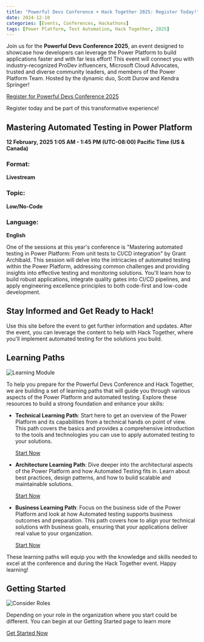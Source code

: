 ```yaml
---
title: "Powerful Devs Conference + Hack Together 2025: Register Today!"
date: 2024-12-10
categories: [Events, Conferences, Hackathons]
tags: [Power Platform, Test Automation, Hack Together, 2025]
---
```


Join us for the **Powerful Devs Conference 2025**, an event designed to showcase how developers can leverage the Power Platform to build applications faster and with far less effort! This event will connect you with industry-recognized ProDev influencers, Microsoft Cloud Advocates, trusted and diverse community leaders, and members of the Power Platform Team. Hosted by the dynamic duo, Scott Durow and Kendra Springer!

<a href="https://developer.microsoft.com/en-us/reactor/events/24442/" class="btn btn--primary">Register for Powerful Devs Conference 2025</a>

Register today and be part of this transformative experience!

## Mastering Automated Testing in Power Platform

**12 February, 2025  1:05 AM - 1:45 PM (UTC-08:00) Pacific Time (US & Canada)**

### Format:
**Livestream**

### Topic:
**Low/No-Code**

### Language:
**English**

One of the sessions at this year's conference is "Mastering automated testing in Power Platform: From unit tests to CI/CD integration" by Grant Archibald. This session will delve into the intricacies of automated testing within the Power Platform, addressing common challenges and providing insights into effective testing and monitoring solutions. You'll learn how to build robust applications, integrate quality gates into CI/CD pipelines, and apply engineering excellence principles to both code-first and low-code development.

## Stay Informed and Get Ready to Hack!

Use this site before the event to get further information and updates. After the event, you can leverage the content to help with Hack Together, where you'll implement automated testing for the solutions you build.

## Learning Paths

![Learning Module](/powerfuldev-testing/learning/media/learning-module.png)
                             
To help you prepare for the Powerful Devs Conference and Hack Together, we are building a set of learning paths that will guide you through various aspects of the Power Platform and automated testing. Explore these resources to build a strong foundation and enhance your skills:

- **Technical Learning Path**: Start here to get an overview of the Power Platform and its capabilities from a technical hands on point of view. This path covers the basics and provides a comprehensive introduction to the tools and technologies you can use to apply automated testing to your solutions.

  <a href="/powerfuldev-testing/learning" class="btn btn--primary">Start Now</a>

- **Architecture Learning Path**: Dive deeper into the architectural aspects of the Power Platform and how Automated Testing fits in. Learn about best practices, design patterns, and how to build scalable and maintainable solutions.

  <a href="/powerfuldev-testing/learning/architecture" class="btn btn--primary">Start Now</a>

- **Business Learning Path**: Focus on the business side of the Power Platform and look at how Automated testing supports business outcomes and preparation. This path covers how to align your technical solutions with business goals, ensuring that your applications deliver real value to your organization.

  <a href="/powerfuldev-testing/learning/business-path" class="btn btn--primary">Start Now</a>

These learning paths will equip you with the knowledge and skills needed to excel at the conference and during the Hack Together event. Happy learning!

## Getting Started

![Consider Roles](/powerfuldev-testing/assets/images/consider-roles.png)

Depending on your role in the organization where you start could be different. You can begin at our Getting Started page to learn more

<a href="/powerfuldev-testing/context/getting-started" class="btn btn--primary">Get Started Now</a>


